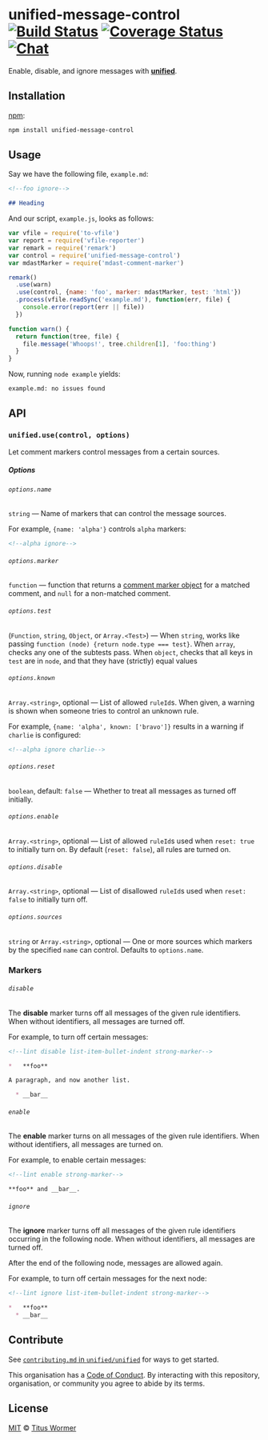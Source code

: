 # unified-message-control [![Build Status][build-badge]][build-status] [![Coverage Status][coverage-badge]][coverage-status] [![Chat][chat-badge]][chat]

Enable, disable, and ignore messages with [**unified**][unified].

## Installation

[npm][]:

```bash
npm install unified-message-control
```

## Usage

Say we have the following file, `example.md`:

```markdown
<!--foo ignore-->

## Heading
```

And our script, `example.js`, looks as follows:

```javascript
var vfile = require('to-vfile')
var report = require('vfile-reporter')
var remark = require('remark')
var control = require('unified-message-control')
var mdastMarker = require('mdast-comment-marker')

remark()
  .use(warn)
  .use(control, {name: 'foo', marker: mdastMarker, test: 'html'})
  .process(vfile.readSync('example.md'), function(err, file) {
    console.error(report(err || file))
  })

function warn() {
  return function(tree, file) {
    file.message('Whoops!', tree.children[1], 'foo:thing')
  }
}
```

Now, running `node example` yields:

```markdown
example.md: no issues found
```

## API

### `unified.use(control, options)`

Let comment markers control messages from a certain sources.

##### Options

###### `options.name`

`string` — Name of markers that can control the message sources.

For example, `{name: 'alpha'}` controls `alpha` markers:

```markdown
<!--alpha ignore-->
```

###### `options.marker`

`function` — function that returns a [comment marker object][marker]
for a matched comment, and `null` for a non-matched comment.

###### `options.test`

(`Function`, `string`, `Object`, or `Array.<Test>`)
—  When `string`, works like passing `function (node) {return
node.type === test}`.
When `array`, checks any one of the subtests pass.
When `object`, checks that all keys in `test` are in `node`,
and that they have (strictly) equal values

###### `options.known`

`Array.<string>`, optional — List of allowed `ruleId`s.  When given, a warning
is shown when someone tries to control an unknown rule.

For example, `{name: 'alpha', known: ['bravo']}` results in a warning if
`charlie` is configured:

```markdown
<!--alpha ignore charlie-->
```

###### `options.reset`

`boolean`, default: `false` — Whether to treat all messages as turned off
initially.

###### `options.enable`

`Array.<string>`, optional — List of allowed `ruleId`s used when `reset: true`
to initially turn on.  By default (`reset: false`), all rules are turned on.

###### `options.disable`

`Array.<string>`, optional — List of disallowed `ruleId`s used when
`reset: false` to initially turn off.

###### `options.sources`

`string` or `Array.<string>`, optional — One or more sources which markers by
the specified `name` can control.  Defaults to `options.name`.

### Markers

###### `disable`

The **disable** marker turns off all messages of the given rule
identifiers.  When without identifiers, all messages are turned
off.

For example, to turn off certain messages:

```md
<!--lint disable list-item-bullet-indent strong-marker-->

*   **foo**

A paragraph, and now another list.

  * __bar__
```

###### `enable`

The **enable** marker turns on all messages of the given rule
identifiers.  When without identifiers, all messages are turned
on.

For example, to enable certain messages:

```md
<!--lint enable strong-marker-->

**foo** and __bar__.
```

###### `ignore`

The **ignore** marker turns off all messages of the given rule
identifiers occurring in the following node.  When without
identifiers, all messages are turned off.

After the end of the following node, messages are allowed again.

For example, to turn off certain messages for the next node:

```md
<!--lint ignore list-item-bullet-indent strong-marker-->

*   **foo**
  * __bar__
```

## Contribute

See [`contributing.md` in `unified/unified`][contributing] for ways to get
started.

This organisation has a [Code of Conduct][coc].  By interacting with this
repository, organisation, or community you agree to abide by its terms.

## License

[MIT][license] © [Titus Wormer][author]

<!-- Definitions -->

[build-badge]: https://img.shields.io/travis/unifiedjs/unified-message-control.svg

[build-status]: https://travis-ci.org/unifiedjs/unified-message-control

[coverage-badge]: https://img.shields.io/codecov/c/github/unifiedjs/unified-message-control.svg

[coverage-status]: https://codecov.io/github/unifiedjs/unified-message-control

[chat-badge]: https://img.shields.io/gitter/room/unifiedjs/Lobby.svg

[chat]: https://gitter.im/unifiedjs/Lobby

[license]: LICENSE

[author]: https://wooorm.com

[npm]: https://docs.npmjs.com/cli/install

[marker]: https://github.com/syntax-tree/mdast-comment-marker#marker

[unified]: https://github.com/unifiedjs/unified

[contributing]: https://github.com/unifiedjs/unified/blob/master/contributing.md

[coc]: https://github.com/unifiedjs/unified/blob/master/code-of-conduct.md
